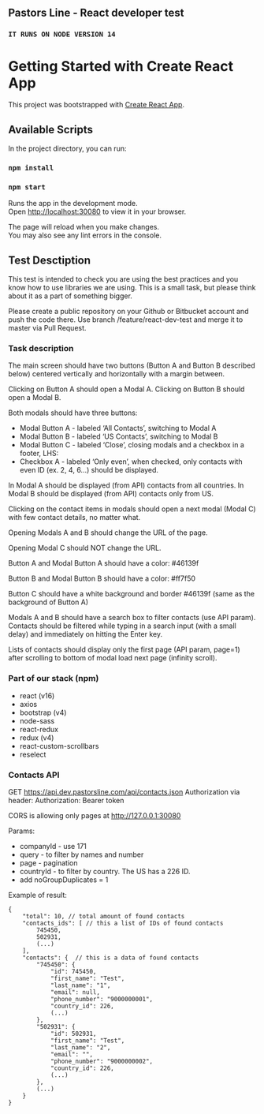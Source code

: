 ## Pastors Line - React developer test

### `IT RUNS ON NODE VERSION 14`
# Getting Started with Create React App

This project was bootstrapped with [Create React App](https://github.com/facebook/create-react-app).

## Available Scripts

In the project directory, you can run:

### `npm install`
### `npm start`

Runs the app in the development mode.\
Open [http://localhost:30080](http://localhost:30080) to view it in your browser.

The page will reload when you make changes.\
You may also see any lint errors in the console.

## Test Desctiption

This test is intended to check you are using the best practices and you know how to use libraries we are using. This is a small task, but please think about it as a part of something bigger.

Please create a public repository on your Github or Bitbucket account and push the code there. Use branch /feature/react-dev-test and merge it to master via Pull Request.

### Task description
The main screen should have two buttons (Button A and Button B described below) centered vertically and horizontally with a margin between.

Clicking on Button A should open a Modal A. Clicking on Button B should open a Modal B.

Both modals should have three buttons:

- Modal Button A - labeled ‘All Contacts’, switching to Modal A
- Modal Button B - labeled ‘US Contacts’, switching to Modal B
- Modal Button C - labeled ‘Close’, closing modals
and a checkbox in a footer, LHS:
- Checkbox A - labeled ‘Only even’, when checked, only contacts with even ID (ex. 2, 4, 6...) should be displayed.

In Modal A should be displayed (from API) contacts from all countries.
In Modal B should be displayed (from API) contacts only from US.

Clicking on the contact items in modals should open a next modal (Modal C) with few contact details, no matter what.

Opening Modals A and B should change the URL of the page.

Opening Modal C should NOT change the URL.

Button A and Modal Button A should have a color: #46139f

Button B and Modal Button B should have a color: #ff7f50

Button C should have a white background and border #46139f (same as the background of Button A)

Modals A and B should have a search box to filter contacts (use API param). Contacts should be filtered while typing in a search input (with a small delay) and immediately on hitting the Enter key.

Lists of contacts should display only the first page (API param, page=1) after scrolling to bottom of modal load next page (infinity scroll).

### Part of our stack (npm)
- react (v16)
- axios
- bootstrap (v4)
- node-sass
- react-redux
- redux (v4)
- react-custom-scrollbars
- reselect

### Contacts API
GET https://api.dev.pastorsline.com/api/contacts.json
Authorization via header:
Authorization: Bearer token

CORS is allowing only pages at http://127.0.0.1:30080

Params:
- companyId - use 171
- query - to filter by names and number
- page - pagination
- countryId - to filter by country. The US has a 226 ID.
- add noGroupDuplicates = 1 

Example of result:
```
{
    "total": 10, // total amount of found contacts
    "contacts_ids": [ // this a list of IDs of found contacts
        745450,
        502931,
        (...)
    ],
    "contacts": {  // this is a data of found contacts
        "745450": {
            "id": 745450,
            "first_name": "Test",
            "last_name": "1",
            "email": null,
            "phone_number": "9000000001",
            "country_id": 226,
            (...)
        },
        "502931": {
            "id": 502931,
            "first_name": "Test",
            "last_name": "2",
            "email": "",
            "phone_number": "9000000002",
            "country_id": 226,
            (...)
        },
        (...)
    }
}
```